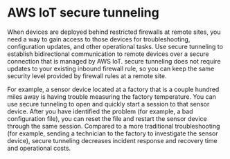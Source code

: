 # AWS IoT secure tunneling<a name="secure-tunneling"></a>

When devices are deployed behind restricted firewalls at remote sites, you need a way to gain access to those devices for troubleshooting, configuration updates, and other operational tasks\. Use secure tunneling to establish bidirectional communication to remote devices over a secure connection that is managed by AWS IoT\. secure tunneling does not require updates to your existing inbound firewall rule, so you can keep the same security level provided by firewall rules at a remote site\.

For example, a sensor device located at a factory that is a couple hundred miles away is having trouble measuring the factory temperature\. You can use secure tunneling to open and quickly start a session to that sensor device\. After you have identified the problem \(for example, a bad configuration file\), you can reset the file and restart the sensor device through the same session\. Compared to a more traditional troubleshooting \(for example, sending a technician to the factory to investigate the sensor device\), secure tunneling decreases incident response and recovery time and operational costs\.